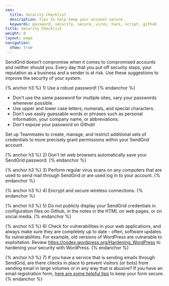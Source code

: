 ```yaml
---
seo:
  title: Security Checklist
  description: Tips to help keep your account secure.
  keywords: password, security, secure, virus, hack, script, github
title: Security Checklist
weight: 0
layout: page
navigation:
  show: true
---
```


SendGrid doesn’t compromise when it comes to compromised accounts and neither should you. Every day that you put off security steps, your reputation as a business and a sender is at risk. Use these suggestions to improve the security of your system.

{% anchor h3 %} 1)  Use a robust password!  {% endanchor %}

- Don't use the same password for multiple sites, vary your passwords whenever possible.
- Use upper and lower case letters, numerals, and special characters. 
- Don’t use easily guessable words or phrases such as personal information, your company name, or abbreviations. 
- Don't expose your password on Github!

Set up Teammates to create, manage, and restrict additional sets of credentials to more precisely grant permissions within your SendGrid account.

{% anchor h3 %} 2) Don't let web browsers automatically save your SendGrid password. {% endanchor %} 

{% anchor h3 %} 3) Perform regular virus scans on any computers that are used to send mail through SendGrid or are used log in to your account. {% endanchor %}

{% anchor h3 %} 4) Encrypt and secure wireless connections. {% endanchor %} 

{% anchor h3 %} 5) Do not publicly display your SendGrid credentials in configuration files on Github, in the notes in the HTML on web pages, or on social media. {% endanchor %} 

{% anchor h3 %} 6) Check for vulnerabilities in your web applications, and always make sure they are completely up to date - often, software updates fix vulnerabilities. For example, old versions of WordPress are vulnerable to exploitation. Review https://codex.wordpress.org/Hardening_WordPress to hardening your security with WordPress. {% endanchor %} 
  
{% anchor h3 %} 7)  If you have a service that is sending emails through SendGrid, are there checks in place to prevent visitors (or bots) from sending email in large volumes or in any way that is abusive?  If you have an email registration form, [here are some helpful tips]({{root_url}}/Classroom/Basics/Security/keeping_your_registration_form_secure.html) to keep your form secure. {% endanchor %}


